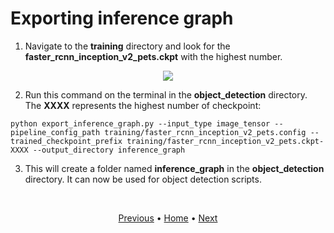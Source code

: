 # Exporting inference graph

1. Navigate to the **training** directory and look for the **faster_rcnn_inception_v2_pets.ckpt** with the highest number.

<p align="center">
  <image src="images\highest-numbered-checkpoint.png">
</p>

2. Run this command on the terminal in the **object_detection** directory. The **XXXX** represents the highest number of checkpoint:
```
python export_inference_graph.py --input_type image_tensor --pipeline_config_path training/faster_rcnn_inception_v2_pets.config --trained_checkpoint_prefix training/faster_rcnn_inception_v2_pets.ckpt-XXXX --output_directory inference_graph
```

3. This will create a folder named **inference_graph** in the **object_detection** directory. It can now be used for object detection scripts.

<br>
<p align="center">
  <a href="https://github.com/JeiEmDSea/Object-Classification-In-Python-Using-Tensorflow/blob/master/documentation/run_the_training.md">Previous</a>
  <span>•</span>
  <a href="https://github.com/JeiEmDSea/Object-Classification-In-Python-Using-Tensorflow">Home</a>
  <span>•</span>
  <a href="https://github.com/JeiEmDSea/Object-Classification-In-Python-Using-Tensorflow/blob/master/documentation/using_the_object_detector.md">Next</a>
</p>
